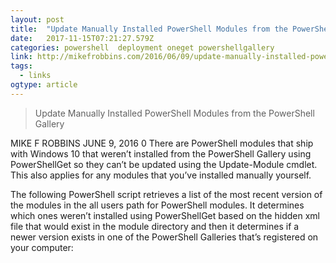 ```yaml
---
layout: post 
title:  "Update Manually Installed PowerShell Modules from the PowerShell Gallery – Mike F Robbins" 
date:   2017-11-15T07:21:27.579Z 
categories: powershell  deployment oneget powershellgallery
link: http://mikefrobbins.com/2016/06/09/update-manually-installed-powershell-modules-from-the-powershell-gallery/ 
tags:
  - links
ogtype: article 
---
```


> Update Manually Installed PowerShell Modules from the PowerShell Gallery

MIKE F ROBBINS JUNE 9, 2016 0
There are PowerShell modules that ship with Windows 10 that weren’t installed from the PowerShell Gallery using PowerShellGet so they can’t be updated using the Update-Module cmdlet. This also applies for any modules that you’ve installed manually yourself.

The following PowerShell script retrieves a list of the most recent version of the modules in the all users path for PowerShell modules. It determines which ones weren’t installed using PowerShellGet based on the hidden xml file that would exist in the module directory and then it determines if a newer version exists in one of the PowerShell Galleries that’s registered on your computer: